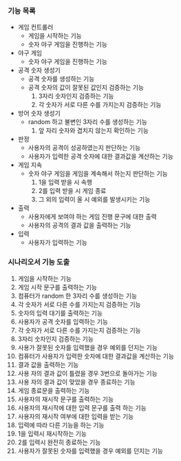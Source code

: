 ### 기능 목록 
- 게임 컨트롤러 
  - 게임을 시작하는 기능 
  - 숫자 야구 게임을 진행하는 기능
- 야구 게임 
  - 숫자 야구 게임을 진행하는 기능
- 공격 숫자 생성기
  - 공격 숫자를 생성하는 기능
  - 공격 숫자의 값이 잘못된 값인지 검증하는 기능 
    1. 3자리 숫자인지 검증하는 기능
    2. 각 숫자가 서로 다른 수를 가지는지 검증하는 기능
- 방어 숫자  생성기 
  - random 하고 불변인 3자리 수를 생성하는 기능
     1. 앞 자리 숫자와 겹치지 않는지 확인하는 기능
- 판정
  - 사용자의 공격이 성공하였는지 판단하는 기능
  - 사용자가 입력한 공격 숫자에 대한 결과값을 계산하는 기능
- 게임 지속
  - 숫자 야구 게임을 게임을 계속해서 하는지 판단하는 기능
    1. 1을 입력 받을 시 속행
    2. 2를 입력 받을 시 게임 종료
    3. 그 외의 입력이 올 시 예외를 발생시키는 기능
- 출력
  - 사용자에게 보여야 하는 게임 진행 문구에 대한 출력
  - 사용자의 공격의 결과 값을 출력하는 기능
- 입력
  - 사용자가 입력하는 기능


### 시나리오서 기능 도출
1. 게임을 시작하는 기능
2. 게임 시작 문구를 출력하는 기능
3. 컴퓨터가 random 한 3자리 수를 생성하는 기능
  1. 각 숫자가 서로 다른 수를 가지는지 검증하는 기능
4. 숫자의 입력 대기를 출력하는 기능
5. 사용자가 공격 숫자를 입력하는 기능
  1. 각 숫자가 서로 다른 수를 가지는지 검증하는 기능
  2. 3자리 숫자인지 검증하는 기능
6. 사용가 잘못된 숫자를 입력했을 경우 예외를 던지는 기능
7. 컴퓨터가 사용자가 입력한 숫자에 대한 결과값을 계산하는 기능
8. 결과 값을 출력하는 기능
9. 사용 자의 결과 값이 틀렸을 경우 3번으로 돌아가는 기능
10. 사용 자의 결과 값이 맞았을 경우 종료하는 기능
  1. 게임 종료문을 출력하는 기능
11. 사용자의 재시작 문구를 출력하는 기능
12. 사용자의 재시작에 대한 입력 문구를 출력 하는 기능
13. 사용자의 재시작 여부에 대한 입력을 받는 기능
14. 입력에 따라 다른 기능을 하는 기능
  1. 1을 입력시 재시작하는 기능
  2. 2를 입력시 완전히 종료하는 기능
  3. 사용자가 잘못된 숫자를 입력했을 경우 예외를 던지는 기능
